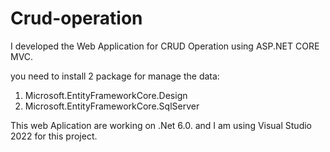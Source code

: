 # Crud-operation

I developed the Web Application for CRUD Operation using ASP.NET CORE MVC.

you need to install 2 package for manage the data:
1. Microsoft.EntityFrameworkCore.Design
2. Microsoft.EntityFrameworkCore.SqlServer

This web Aplication are working on .Net 6.0.
and I am using Visual Studio 2022 for this project.
